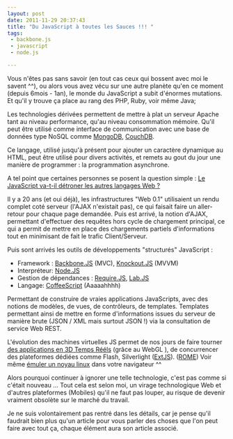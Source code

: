 ```yaml
---
layout: post
date: 2011-11-29 20:37:43
title: "Du JavaScript à toutes les Sauces !!! "
tags:
 - backbone.js
 - javascript
 - node.js

---
```


Vous n'êtes pas sans savoir (en tout cas ceux qui bossent avec moi le savent ^^), ou alors vous avez vécu sur une autre planète qu'en ce moment (depuis 6mois - 1an), le monde du JavaScript a subit d'énormes mutations. 
Et qu'il y trouve ça place au rang des PHP, Ruby, voir même Java; 

Les technologies dérivées permettent de mettre à plat un serveur Apache tant au niveau performance, qu'au niveau consommation mémoire. Qu'il peut être utilisé comme interface de communication avec une base de données type NoSQL comme [MongoDB](http://www.mongodb.org/), [CouchDB](http://couchdb.apache.org/). 

Ce langage, utilisé jusqu'à présent pour ajouter un caractère dynamique au HTML, peut être utilisé pour divers activités, et remets au gout du jour une manière de programmer : la programmation asynchrone. 

A tel point que certaines personnes se posent la question simple : [Le JavaScript va-t-il détroner les autres langages Web ?](http://fr.techcrunch.com/2011/04/29/le-javascript-va-t-il-detroner-les-autres-langages-web/)

Il y a 20 ans (et oui déjà), les infrastructures "Web 0.1" utilisaient un rendu complet coté serveur (l'AJAX n'existait pas), ce qui faisait faire un aller-retour pour chaque page demandée. Puis est arrivé, la notion d'AJAX, permettant d'effectuer des requêtes hors cycle de chargement principal, ce qui a permit de mettre en place des chargements partiels d'informations tout en minimisant de fait le trafic Client/Serveur.

Puis sont arrivés les outils de développements "structurés" JavaScript :

  * Framework : [Backbone.JS](http://documentcloud.github.com/backbone/) (MVC), [Knockout.JS](http://knockoutjs.com/) (MVVM)
  * Interpréteur: [Node.JS](http://nodejs.org/)
  * Gestion de dépendances : [Require.JS](http://requirejs.org/), [Lab.JS](http://labjs.com/)
  * Langage: [CoffeeScript](http://jashkenas.github.com/coffee-script/) (Aaaaahhhh)

Permettant de construire de vraies applications JavaScripts, avec des notions de modèles, de vues, de contrôleurs, de templates. Templates permettant ainsi de mettre en forme d'informations issues du serveur de manière brute (JSON / XML mais surtout JSON !) via la consultation de service Web REST.

L'évolution des machines virtuelles JS permet de nos jours de faire tourner [des applications en 3D Temps Rééls](http://korben.info/demo-webgl.html) (grâce au WebGL ), de concurrencer des plateformes dédiées comme Flash, Silverlight ([ExtJS](http://www.sencha.com/)). ([ROME](http://www.ro.me/)) Voir même [émuler un noyau linux](http://bellard.org/jslinux/) dans votre navigateur ^^ 

Alors pourquoi continuer à ignorer une telle technologie, c'est pas comme si c'était nouveau ... Tout cela est selon moi, un virage technologique Web et d'autres plateformes (Mobiles) qu'il ne faut pas louper, au risque de devenir vraiment obsolète sur le marché du travail.

Je ne suis volontairement pas rentré dans les détails, car je pense qu'il faudrait bien plus qu'un article pour vous parler des choses que l'on peut faire avec tout ça, chaque élément aura son article associé.

